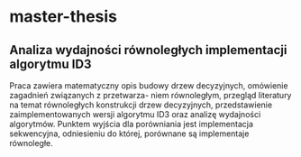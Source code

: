 # master-thesis

## Analiza wydajności równoległych implementacji algorytmu ID3

Praca zawiera matematyczny opis budowy drzew decyzyjnych, omówienie zagadnień związanych z przetwarza-
niem równoległym, przegląd literatury na temat równoległych konstrukcji drzew decyzyjnych, przedstawienie zaimplementowanych wersji algorytmu ID3 oraz analizę wydajności algorytmów. Punktem wyjścia dla porówniania jest implementacja sekwencyjna, odniesieniu do której, porównane są implementaje równoległe.
